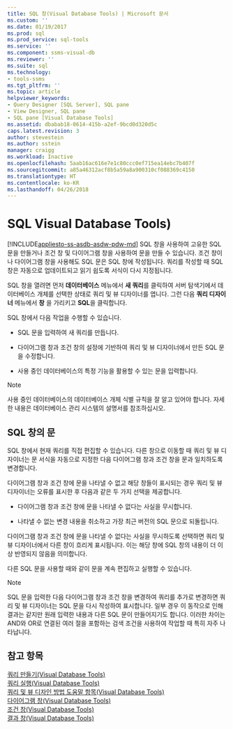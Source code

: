 ```yaml
---
title: SQL 창(Visual Database Tools) | Microsoft 문서
ms.custom: ''
ms.date: 01/19/2017
ms.prod: sql
ms.prod_service: sql-tools
ms.service: ''
ms.component: ssms-visual-db
ms.reviewer: ''
ms.suite: sql
ms.technology:
- tools-ssms
ms.tgt_pltfrm: ''
ms.topic: article
helpviewer_keywords:
- Query Designer [SQL Server], SQL pane
- View Designer, SQL pane
- SQL pane [Visual Database Tools]
ms.assetid: dbabab18-0614-415b-a2ef-9bcd0d320d5c
caps.latest.revision: 3
author: stevestein
ms.author: sstein
manager: craigg
ms.workload: Inactive
ms.openlocfilehash: 5aab16ac616e7e1c80ccc0ef715ea14ebc7b407f
ms.sourcegitcommit: a85a46312acf8b5a59a8a900310cf088369c4150
ms.translationtype: HT
ms.contentlocale: ko-KR
ms.lasthandoff: 04/26/2018
---
```

# <a name="sql-pane-visual-database-tools"></a>SQL Visual Database Tools)
[!INCLUDE[appliesto-ss-asdb-asdw-pdw-md](../../includes/appliesto-ss-asdb-asdw-pdw-md.md)]
SQL 창을 사용하여 고유한 SQL 문을 만들거나 조건 창 및 다이어그램 창을 사용하여 문을 만들 수 있습니다. 조건 창이나 다이어그램 창을 사용해도 SQL 문은 SQL 창에 작성됩니다. 쿼리를 작성할 때 SQL 창은 자동으로 업데이트되고 읽기 쉽도록 서식이 다시 지정됩니다.  
  
SQL 창을 열려면 먼저 **데이터베이스** 메뉴에서 **새 쿼리**를 클릭하여 서버 탐색기에서 데이터베이스 개체를 선택한 상태로 쿼리 및 뷰 디자이너를 엽니다. 그런 다음 **쿼리 디자이너** 메뉴에서 **창** 을 가리키고 **SQL**을 클릭합니다.  
  
SQL 창에서 다음 작업을 수행할 수 있습니다.  
  
-   SQL 문을 입력하여 새 쿼리를 만듭니다.  
  
-   다이어그램 창과 조건 창의 설정에 기반하여 쿼리 및 뷰 디자이너에서 만든 SQL 문을 수정합니다.  
  
-   사용 중인 데이터베이스의 특정 기능을 활용할 수 있는 문을 입력합니다.  
  
> [!NOTE]  
> 사용 중인 데이터베이스의 데이터베이스 개체 식별 규칙을 잘 알고 있어야 합니다. 자세한 내용은 데이터베이스 관리 시스템의 설명서를 참조하십시오.  
  
## <a name="statements-in-the-sql-pane"></a>SQL 창의 문  
SQL 창에서 현재 쿼리를 직접 편집할 수 있습니다. 다른 창으로 이동할 때 쿼리 및 뷰 디자이너는 문 서식을 자동으로 지정한 다음 다이어그램 창과 조건 창을 문과 일치하도록 변경합니다.  
  
다이어그램 창과 조건 창에 문을 나타낼 수 없고 해당 창들이 표시되는 경우 쿼리 및 뷰 디자이너는 오류를 표시한 후 다음과 같은 두 가지 선택을 제공합니다.  
  
-   다이어그램 창과 조건 창에 문을 나타낼 수 없다는 사실을 무시합니다.  
  
-   나타낼 수 없는 변경 내용을 취소하고 가장 최근 버전의 SQL 문으로 되돌립니다.  
  
다이어그램 창과 조건 창에 문을 나타낼 수 없다는 사실을 무시하도록 선택하면 쿼리 및 뷰 디자이너에서 다른 창이 흐리게 표시됩니다. 이는 해당 창에 SQL 창의 내용이 더 이상 반영되지 않음을 의미합니다.  
  
다른 SQL 문을 사용할 때와 같이 문을 계속 편집하고 실행할 수 있습니다.  
  
> [!NOTE]  
> SQL 문을 입력한 다음 다이어그램 창과 조건 창을 변경하여 쿼리를 추가로 변경하면 쿼리 및 뷰 디자이너는 SQL 문을 다시 작성하여 표시합니다. 일부 경우 이 동작으로 인해 결과는 같지만 원래 입력한 내용과 다른 SQL 문이 만들어지기도 합니다. 이러한 차이는 AND와 OR로 연결된 여러 절을 포함하는 검색 조건을 사용하여 작업할 때 특히 자주 나타납니다.  
  
## <a name="see-also"></a>참고 항목  
[쿼리 만들기&#40;Visual Database Tools&#41;](../../ssms/visual-db-tools/create-queries-visual-database-tools.md)  
[쿼리 실행&#40;Visual Database Tools&#41;](../../ssms/visual-db-tools/run-queries-visual-database-tools.md)  
[쿼리 및 뷰 디자인 방법 도움말 항목&#40;Visual Database Tools&#41;](../../ssms/visual-db-tools/design-queries-and-views-how-to-topics-visual-database-tools.md)  
[다이어그램 창&#40;Visual Database Tools&#41;](../../ssms/visual-db-tools/diagram-pane-visual-database-tools.md)  
[조건 창&#40;Visual Database Tools&#41;](../../ssms/visual-db-tools/criteria-pane-visual-database-tools.md)  
[결과 창&#40;Visual Database Tools&#41;](../../ssms/visual-db-tools/results-pane-visual-database-tools.md)  
  
